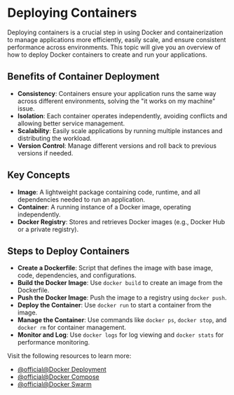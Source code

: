 # Deploying Containers

Deploying containers is a crucial step in using Docker and containerization to manage applications more efficiently, easily scale, and ensure consistent performance across environments. This topic will give you an overview of how to deploy Docker containers to create and run your applications.

## Benefits of Container Deployment

- **Consistency**: Containers ensure your application runs the same way across different environments, solving the "it works on my machine" issue.
- **Isolation**: Each container operates independently, avoiding conflicts and allowing better service management.
- **Scalability**: Easily scale applications by running multiple instances and distributing the workload.
- **Version Control**: Manage different versions and roll back to previous versions if needed.

## Key Concepts

- **Image**: A lightweight package containing code, runtime, and all dependencies needed to run an application.
- **Container**: A running instance of a Docker image, operating independently.
- **Docker Registry**: Stores and retrieves Docker images (e.g., Docker Hub or a private registry).

## Steps to Deploy Containers

- **Create a Dockerfile**: Script that defines the image with base image, code, dependencies, and configurations.
- **Build the Docker Image**: Use `docker build` to create an image from the Dockerfile.
- **Push the Docker Image**: Push the image to a registry using `docker push`.
- **Deploy the Container**: Use `docker run` to start a container from the image.
- **Manage the Container**: Use commands like `docker ps`, `docker stop`, and `docker rm` for container management.
- **Monitor and Log**: Use `docker logs` for log viewing and `docker stats` for performance monitoring.

Visit the following resources to learn more:

- [@official@Docker Deployment](https://docs.docker.com/get-started/deployment/)
- [@official@Docker Compose](https://docs.docker.com/compose/)
- [@official@Docker Swarm](https://docs.docker.com/engine/swarm/)
